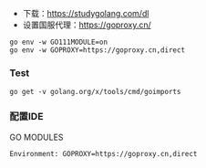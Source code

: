 * 下载：https://studygolang.com/dl
* 设置国服代理：https://goproxy.cn/
```
go env -w GO111MODULE=on
go env -w GOPROXY=https://goproxy.cn,direct
```
### Test
```
go get -v golang.org/x/tools/cmd/goimports
```
### 配置IDE
GO MODULES
```
Environment: GOPROXY=https://goproxy.cn,direct
```
